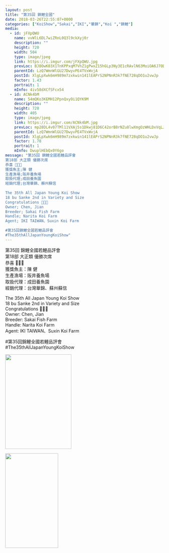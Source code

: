 ```yaml
---
layout: post
title: "第35回 錦鯉全國" 
date: 2018-03-26T22:55:07+0000 
categories: ["KoiShow","Sakai","IKI","華錦","Koi ","錦鯉"] 
media:
  - id: jFXpQWU
    name: vvWlL6DL7wiZRnL0Q3l9ckXyj0r
    description: ""   
    height: 720
    width: 504
    type: image/jpeg
    link: https://i.imgur.com/jFXpQWU.jpg
    prevLoc: BJ8OwK03X1TnKPPxqM7VhZ1gPwxZ15hGLp3Ny3E1cRAvlN63MoiOA6J7ODOjIzM17YR5BOFYn9wNALBGfZM51vRo19tn7n7JXvgVfYNYqVNBD4tM9yQg9ov3i6G06rE3MWULDmOyDApDFAQoOBoYzGuy4Bvkp0w8Fj0XNkPPAzfD7mJL0nnXCzPZV7zZQZIpEWvnwxy7h9N93mMNG1c3lyvXrqm9f54AVrPKQ0fqzL8XljnqswjvgZWvYJs3AQ56Mqrm
    parentId: LzQ7WmnWlGU27DwyvPE4TVxWvjA
    postId: XlgLpXwk6mH989m7zxkwin141lEAPrS2NPNnR3k7fNE728qDO1u2vwJp
    factor: 1.43
    portrait: 1
    mInfo: 4iv58dXCfSFcx54
  - id: ACNk4bM
    name: 54mQKo3KEMH12PpnQxyOi1QYK9M
    description: ""   
    height: 720
    width: 405
    type: image/jpeg
    link: https://i.imgur.com/ACNk4bM.jpg
    prevLoc: mp28DL4v07TMl11VXAj5s1Dkwj81D6C42orB8rNZu8lwXmgOzWHLDxVqLJLEcOm27Dw54Mhx5wlOM1z9cJV6XW5OWvcrLP39VRkqcygy9ogLZnTjRkNvpklYuo5vRLyXxvcRz0KwJLGlsqn6JljwzBuAQnoMXyqXs9NDm9Yj7lCOkk34QlLptZw0q33DkVS1lRR5ZkWAi75z2XL9xjUGyy7PO0R8Hw9P1DXrLpfwG6qNBGEGigXVL59XvACqr7lKqDWVCyJ
    parentId: LzQ7WmnWlGU27DwyvPE4TVxWvjA
    postId: XlgLpXwk6mH989m7zxkwin141lEAPrS2NPNnR3k7fNE728qDO1u2vwJp
    factor: 1.78
    portrait: 1
    mInfo: DwuplHEbQx0Y6go
message: "第35回 錦鯉全國若鯉品評會  
第18部 大正類 優勝次席  
恭喜 🎉🎉🎉  
獲獎魚主;陳 健  
生產漁場;阪井養魚場  
取扱代理;成田養魚園  
經銷代理;台灣華錦、蘇州蘇信  
  
The 35th All Japan Young Koi Show  
18 bu Sanke 2nd in Variety and Size  
Congratulations 🎉🎉🎉  
Owner; Chen, Jian  
Breeder; Sakai Fish Farm  
Handle; Narita Koi Farm  
Agent; IKI TAIWAN、Suxin Koi Farm  
  
#第35回錦鯉全國若鯉品評會  
#The35thAllJapanYoungKoiShow"
---
```


第35回 錦鯉全國若鯉品評會  
第18部 大正類 優勝次席  
恭喜 🎉🎉🎉  
獲獎魚主：陳 健  
生產漁場：阪井養魚場  
取扱代理：成田養魚園  
經銷代理：台灣華錦、蘇州蘇信  
  
The 35th All Japan Young Koi Show  
18 bu Sanke 2nd in Variety and Size  
Congratulations 🎉🎉🎉  
Owner: Chen, Jian  
Breeder: Sakai Fish Farm  
Handle: Narita Koi Farm  
Agent: IKI TAIWAN、Suxin Koi Farm  
  
#第35回錦鯉全國若鯉品評會  
#The35thAllJapanYoungKoiShow


[//]: #media:  
<a href="https://i.imgur.com/jFXpQWU.jpg"><img src="https://i.imgur.com/jFXpQWU.jpg" height="300" width="210" /></a> 
  

<a href="https://i.imgur.com/ACNk4bM.jpg"><img src="https://i.imgur.com/ACNk4bM.jpg" height="300" width="168" /></a> 
 
